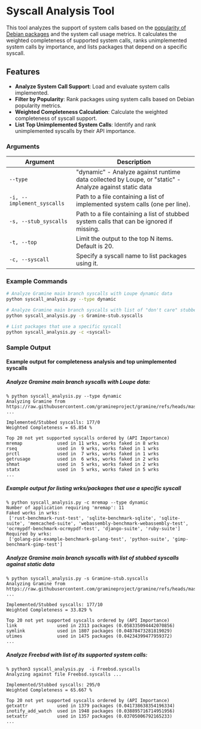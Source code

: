 # Syscall Analysis Tool

This tool analyzes the support of system calls based on the [popularity of Debian packages](https://popcon.debian.org/) and the system call usage metrics. It calculates the weighted completeness of supported system calls, ranks unimplemented system calls by importance, and lists packages that depend on a specific syscall.

## Features

- **Analyze System Call Support**: Load and evaluate system calls implemented.
- **Filter by Popularity**: Rank packages using system calls based on Debian popularity metrics.
- **Weighted Completeness Calculation**: Calculate the weighted completeness of syscall support.
- **List Top Unimplemented System Calls**: Identify and rank unimplemented syscalls by their API importance.

### Arguments

| Argument               | Description                                                                                |
|------------------------|--------------------------------------------------------------------------------------------|
| `--type`                   | "dynamic" - Analyze against runtime data collected by Loupe, or "static" - Analyze against static data |
| `-i, --implement_syscalls` | Path to a file containing a list of implemented system calls (one per line).             |
| `-s, --stub_syscalls`      | Path to a file containing a list of stubbed system calls that can be ignored if missing. |
| `-t, --top`                | Limit the output to the top N items. Default is 20.                                     |
| `-c, --syscall`            | Specify a syscall name to list packages using it.                                       |


### Example Commands

```bash
# Analyze Gramine main branch syscalls with Loupe dynamic data
python syscall_analysis.py --type dynamic 

# Analyze Gramine main branch syscalls with list of "don't care" stubbed syscalls against static data
python syscall_analysis.py -s Gramine-stub.syscalls

# List packages that use a specific syscall
python syscall_analysis.py -c <syscall>
```

### Sample Output

#### Example output for completeness analysis and top unimplemented syscalls

##### Analyze Gramine main branch syscalls with Loupe data:
```
% python syscall_analysis.py --type dynamic 
Analyzing Gramine from https://raw.githubusercontent.com/gramineproject/gramine/refs/heads/master/libos/src/arch/x86_64/libos_table.c ...

Implemented/Stubbed syscalls: 177/0
Weighted Completeness = 65.854 %

Top 20 not yet supported syscalls ordered by (API Importance)
mremap             used in 11 wrks, works faked in 8 wrks
rseq               used in  9 wrks, works faked in 1 wrks
prctl              used in  7 wrks, works faked in 1 wrks
getrusage          used in  6 wrks, works faked in 2 wrks
shmat              used in  5 wrks, works faked in 2 wrks
statx              used in  5 wrks, works faked in 5 wrks
...
```

##### Example output for listing wrks/packages that use a specific syscall
```
% python syscall_analysis.py -c mremap --type dynamic                 
Number of application requiring 'mremap': 11
Faked works in wrks:
 ['rust-benchmark-rust-test', 'sqlite-benchmark-sqlite', 'sqlite-suite', 'memcached-suite', 'webassembly-benchmark-webassembly-test', 'ocrmypdf-benchmark-ocrmypdf-test', 'django-suite', 'ruby-suite']
Required by wrks:
 ['golang-pie-example-benchmark-golang-test', 'python-suite', 'gimp-benchmark-gimp-test']
```

##### Analyze Gramine main branch syscalls with list of stubbed syscalls against static data
```
% python syscall_analysis.py -s Gramine-stub.syscalls 
Analyzing Gramine from https://raw.githubusercontent.com/gramineproject/gramine/refs/heads/master/libos/src/arch/x86_64/libos_table.c ...

Implemented/Stubbed syscalls: 177/10
Weighted Completeness = 33.829 %

Top 20 not yet supported syscalls ordered by (API Importance)
link               used in 2313 packages (0.058335094442070856)
symlink            used in 1807 packages (0.04878473281819029)
utimes             used in 1475 packages (0.04234399477959372)
...
```

##### Analyze Freebsd with list of its supported system calls:
```
% python3 syscall_analysis.py  -i Freebsd.syscalls
Analyzing against file Freebsd.syscalls ...

Implemented/Stubbed syscalls: 295/0
Weighted Completeness = 65.667 %

Top 20 not yet supported syscalls ordered by (API Importance)
getxattr           used in 1379 packages (0.041738638354196334)
inotify_add_watch  used in 1948 packages (0.038895716714951956)
setxattr           used in 1357 packages (0.03705006792165233)
...
```

